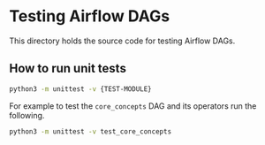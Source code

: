 # Testing Airflow DAGs

This directory holds the source code for testing Airflow DAGs.

## How to run unit tests

```Bash
python3 -m unittest -v {TEST-MODULE}
```

For example to test the `core_concepts` DAG and its operators run the following.

```Bash
python3 -m unittest -v test_core_concepts
```
